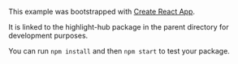 This example was bootstrapped with [Create React App](https://github.com/facebook/create-react-app).

It is linked to the highlight-hub package in the parent directory for development purposes.

You can run `npm install` and then `npm start` to test your package.
